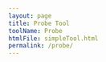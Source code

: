 ```yaml
---
layout: page
title: Probe Tool
toolName: Probe
htmlFile: simpleTool.html
permalink: /probe/
---
```

